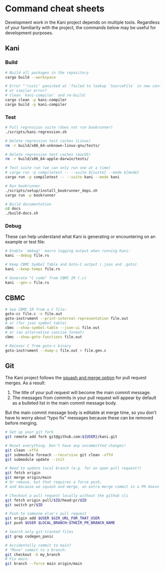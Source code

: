 # Command cheat sheets

Development work in the Kani project depends on multiple tools. Regardless of
your familiarity with the project, the commands below may be useful for
development purposes.

## Kani

### Build

```bash
# Build all packages in the repository
cargo build --workspace
```

```bash
# Error "'rustc' panicked at 'failed to lookup `SourceFile` in new context'"
# or similar error?
# Clean `kani-compiler` and re-build:
cargo clean -p kani-compiler
cargo build -p kani-compiler
```

### Test

```bash
# Full regression suite (does not run bookrunner)
./scripts/kani-regression.sh
```

```bash
# Delete regression test caches (Linux)
rm -r build/x86_64-unknown-linux-gnu/tests/
```

```bash
# Delete regression test caches (macOS)
rm -r build/x86_64-apple-darwin/tests/
```

```bash
# Test suite run (we can only run one at a time)
# cargo run -p compiletest -- --suite ${suite} --mode ${mode}
cargo run -p compiletest -- --suite kani --mode kani
```

```bash
# Run bookrunner
./scripts/setup/install_bookrunner_deps.sh
cargo run -p bookrunner
```

```bash
# Build documentation
cd docs
./build-docs.sh
```

### Debug

These can help understand what Kani is generating or encountering on an example or test file:

```bash
# Enable `debug!` macro logging output when running Kani:
kani --debug file.rs
```
```bash
# Keep CBMC Symbol Table and Goto-C output (.json and .goto)
kani --keep-temps file.rs
```
```bash
# Generate "C code" from CBMC IR (.c)
kani --gen-c file.rs
```

## CBMC

```bash
# See CBMC IR from a C file:
goto-cc file.c -o file.out
goto-instrument --print-internal-representation file.out
# or (for json symbol table)
cbmc --show-symbol-table --json-ui file.out
# or (an alternative concise format)
cbmc --show-goto-functions file.out
```
```bash
# Recover C from goto-c binary
goto-instrument --dump-c file.out > file.gen.c
```

## Git

The Kani project follows the [squash and merge option](https://docs.github.com/en/pull-requests/collaborating-with-pull-requests/incorporating-changes-from-a-pull-request/about-pull-request-merges#squash-and-merge-your-pull-request-commits) for pull request merges.
As a result:
 1. The title of your pull request will become the main commit message.
 2. The messages from commits in your pull request will appear by default as a bulleted list in the main commit message body.

But the main commit message body is editable at merge time, so you don't have to worry about "typo fix" messages because these can be removed before merging.

```bash
# Set up your git fork
git remote add fork git@github.com:${USER}/kani.git
```

```bash
# Reset everything. Don't have any uncommitted changes!
git clean -xffd
git submodule foreach --recursive git clean -xffd
git submodule update --init
```

```bash
# Need to update local branch (e.g. for an open pull request?)
git fetch origin
git merge origin/main
# Or rebase, but that requires a force push,
# and because we squash and merge, an extra merge commit in a PR doesn't hurt.
```

```bash
# Checkout a pull request locally without the github cli
git fetch origin pull/$ID/head:pr/$ID
git switch pr/$ID
```

```bash
# Push to someone else's pull request
git origin add $USER $GIR_URL_FOR_THAT_USER
git push $USER $LOCAL_BRANCH:$THEIR_PR_BRANCH_NAME
```

```bash
# Search only git-tracked files
git grep codegen_panic
```

```bash
# Accidentally commit to main?
# "Move" commit to a branch:
git checkout -b my_branch
# Fix main:
git branch --force main origin/main
```
